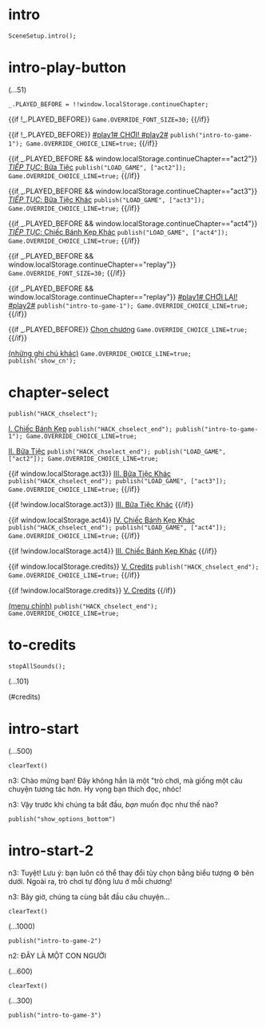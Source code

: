 # intro

`SceneSetup.intro();`

# intro-play-button

(...51)

```
_.PLAYED_BEFORE = !!window.localStorage.continueChapter;
```

{{if !_.PLAYED_BEFORE}}
`Game.OVERRIDE_FONT_SIZE=30;`
{{/if}}

{{if !_.PLAYED_BEFORE}}
[#play1# CHƠI! #play2#](#intro-start) `publish("intro-to-game-1"); Game.OVERRIDE_CHOICE_LINE=true;`
{{/if}}

{{if _.PLAYED_BEFORE && window.localStorage.continueChapter=="act2"}}
[_TIẾP TỤC_: Bữa Tiệc](#act2) `publish("LOAD_GAME", ["act2"]); Game.OVERRIDE_CHOICE_LINE=true;`
{{/if}}

{{if _.PLAYED_BEFORE && window.localStorage.continueChapter=="act3"}}
[_TIẾP TỤC_: Bữa Tiệc Khác](#act3) `publish("LOAD_GAME", ["act3"]); Game.OVERRIDE_CHOICE_LINE=true;`
{{/if}}

{{if _.PLAYED_BEFORE && window.localStorage.continueChapter=="act4"}}
[_TIẾP TỤC_: Chiếc Bánh Kẹp Khác](#act4) `publish("LOAD_GAME", ["act4"]); Game.OVERRIDE_CHOICE_LINE=true;`
{{/if}}

{{if _.PLAYED_BEFORE && window.localStorage.continueChapter=="replay"}}
`Game.OVERRIDE_FONT_SIZE=30;`
{{/if}}

{{if _.PLAYED_BEFORE && window.localStorage.continueChapter=="replay"}}
[#play1# CHƠI LẠI! #play2#](#intro-start) `publish("intro-to-game-1"); Game.OVERRIDE_CHOICE_LINE=true;`
{{/if}}

{{if _.PLAYED_BEFORE}}
[Chọn chương](#chapter-select) `Game.OVERRIDE_CHOICE_LINE=true;`
{{/if}}

[(những ghi chú khác)](#intro-play-button) `Game.OVERRIDE_CHOICE_LINE=true; publish('show_cn');`

# chapter-select

`publish("HACK_chselect");`

[I. Chiếc Bánh Kẹp](#intro-start) `publish("HACK_chselect_end"); publish("intro-to-game-1"); Game.OVERRIDE_CHOICE_LINE=true;`

[II. Bữa Tiệc](#act2) `publish("HACK_chselect_end"); publish("LOAD_GAME", ["act2"]); Game.OVERRIDE_CHOICE_LINE=true;`

{{if window.localStorage.act3}}
[III. Bữa Tiệc Khác](#act3) `publish("HACK_chselect_end"); publish("LOAD_GAME", ["act3"]); Game.OVERRIDE_CHOICE_LINE=true;`
{{/if}}

{{if !window.localStorage.act3}}
[III. Bữa Tiệc Khác]()
{{/if}}

{{if window.localStorage.act4}}
[IV. Chiếc Bánh Kẹp Khác](#act4) `publish("HACK_chselect_end"); publish("LOAD_GAME", ["act4"]); Game.OVERRIDE_CHOICE_LINE=true;`
{{/if}}

{{if !window.localStorage.act4}}
[III. Chiếc Bánh Kẹp Khác]()
{{/if}}

{{if window.localStorage.credits}}
[V. Credits](#to-credits) `publish("HACK_chselect_end"); Game.OVERRIDE_CHOICE_LINE=true;`
{{/if}}

{{if !window.localStorage.credits}}
[V. Credits]()
{{/if}}

[(menu chính)](#intro-play-button) `publish("HACK_chselect_end"); Game.OVERRIDE_CHOICE_LINE=true;`

# to-credits

`stopAllSounds();`

(...101)

(#credits)

# intro-start

(...500)

`clearText()`

n3: Chào mừng bạn! Đây không hẳn là một "trò chơi, mà giống một câu chuyện tương tác hơn. Hy vọng bạn thích đọc, nhóc!

n3: Vậy trước khi chúng ta bắt đầu, *bạn* muốn đọc như thế nào?

`publish("show_options_bottom")`

# intro-start-2

n3: Tuyệt! Lưu ý: bạn luôn có thể thay đổi tùy chọn bằng biểu tượng ⚙ bên dưới. Ngoài ra, trò chơi tự động lưu ở mỗi chương!

n3: Bây giờ, chúng ta cùng bắt đầu câu chuyện...

`clearText()`

(...1000)

`publish("intro-to-game-2")`

n2: ĐÂY LÀ MỘT CON NGƯỜI

(...600)

`clearText()`

(...300)

`publish("intro-to-game-3")`
